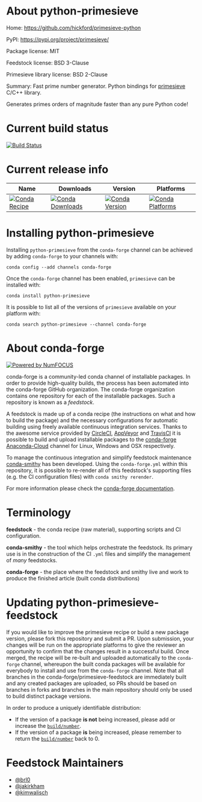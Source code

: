 About python-primesieve
================

Home: https://github.com/hickford/primesieve-python

PyPI: https://pypi.org/project/primesieve/

Package license: MIT

Feedstock license: BSD 3-Clause

Primesieve library license: BSD 2-Clause

Summary: Fast prime number generator. Python bindings for [primesieve](https://github.com/kimwalisch/primesieve) C/C++ library.

Generates primes orders of magnitude faster than any pure Python code!

Current build status
====================

[![Build Status](https://dev.azure.com/conda-forge/feedstock-builds/_apis/build/status/python-primesieve-feedstock?branchName=master)](https://dev.azure.com/conda-forge/feedstock-builds/_build/latest?definitionId=4672&branchName=master)

Current release info
====================

| Name | Downloads | Version | Platforms |
| --- | --- | --- | --- |
| [![Conda Recipe](https://img.shields.io/badge/recipe-python--primesieve-green.svg)](https://anaconda.org/conda-forge/python-primesieve) | [![Conda Downloads](https://img.shields.io/conda/dn/conda-forge/python-primesieve.svg)](https://anaconda.org/conda-forge/python-primesieve) | [![Conda Version](https://img.shields.io/github/v/release/hickford/primesieve-python.svg)](https://anaconda.org/conda-forge/python-primesieve) | [![Conda Platforms](https://img.shields.io/conda/pn/conda-forge/python-primesieve.svg)](https://anaconda.org/conda-forge/python-primesieve) |

Installing python-primesieve
=====================

Installing `python-primesieve` from the `conda-forge` channel can be achieved by adding `conda-forge` to your channels with:

```
conda config --add channels conda-forge
```

Once the `conda-forge` channel has been enabled, `primesieve` can be installed with:

```
conda install python-primesieve
```

It is possible to list all of the versions of `primesieve` available on your platform with:

```
conda search python-primesieve --channel conda-forge
```


About conda-forge
=================

[![Powered by NumFOCUS](https://img.shields.io/badge/powered%20by-NumFOCUS-orange.svg?style=flat&colorA=E1523D&colorB=007D8A)](http://numfocus.org)

conda-forge is a community-led conda channel of installable packages.
In order to provide high-quality builds, the process has been automated into the
conda-forge GitHub organization. The conda-forge organization contains one repository
for each of the installable packages. Such a repository is known as a *feedstock*.

A feedstock is made up of a conda recipe (the instructions on what and how to build
the package) and the necessary configurations for automatic building using freely
available continuous integration services. Thanks to the awesome service provided by
[CircleCI](https://circleci.com/), [AppVeyor](https://www.appveyor.com/)
and [TravisCI](https://travis-ci.com/) it is possible to build and upload installable
packages to the [conda-forge](https://anaconda.org/conda-forge)
[Anaconda-Cloud](https://anaconda.org/) channel for Linux, Windows and OSX respectively.

To manage the continuous integration and simplify feedstock maintenance
[conda-smithy](https://github.com/conda-forge/conda-smithy) has been developed.
Using the ``conda-forge.yml`` within this repository, it is possible to re-render all of
this feedstock's supporting files (e.g. the CI configuration files) with ``conda smithy rerender``.

For more information please check the [conda-forge documentation](https://conda-forge.org/docs/).

Terminology
===========

**feedstock** - the conda recipe (raw material), supporting scripts and CI configuration.

**conda-smithy** - the tool which helps orchestrate the feedstock.
                   Its primary use is in the construction of the CI ``.yml`` files
                   and simplify the management of *many* feedstocks.

**conda-forge** - the place where the feedstock and smithy live and work to
                  produce the finished article (built conda distributions)


Updating python-primesieve-feedstock
=============================

If you would like to improve the primesieve recipe or build a new
package version, please fork this repository and submit a PR. Upon submission,
your changes will be run on the appropriate platforms to give the reviewer an
opportunity to confirm that the changes result in a successful build. Once
merged, the recipe will be re-built and uploaded automatically to the
`conda-forge` channel, whereupon the built conda packages will be available for
everybody to install and use from the `conda-forge` channel.
Note that all branches in the conda-forge/primesieve-feedstock are
immediately built and any created packages are uploaded, so PRs should be based
on branches in forks and branches in the main repository should only be used to
build distinct package versions.

In order to produce a uniquely identifiable distribution:
 * If the version of a package **is not** being increased, please add or increase
   the [``build/number``](https://conda.io/docs/user-guide/tasks/build-packages/define-metadata.html#build-number-and-string).
 * If the version of a package **is** being increased, please remember to return
   the [``build/number``](https://conda.io/docs/user-guide/tasks/build-packages/define-metadata.html#build-number-and-string)
   back to 0.

Feedstock Maintainers
=====================

* [@brl0](https://github.com/brl0/)
* [@jakirkham](https://github.com/jakirkham/)
* [@kimwalisch](https://github.com/kimwalisch/)
